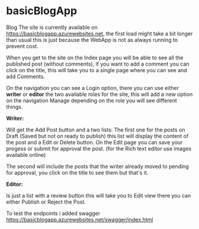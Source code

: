 # basicBlogApp
Blog
The site is currently available on https://basicblogapp.azurewebsites.net, the first load might take a bit longer than usual this is just because the WebApp is not as always running to prevent cost.

When you get to the site on the Index page you will be able to see all the published post (without comments), if you want to add a comment you can click on the title, this will take you to a single page where you can see and add Comments.

On the navigation you can see a Login option, there you can use either **writer** or **editor** the two available roles for the site, this will add a new option on the navigation Manage depending on the role you will see different things.

**Writer:**

Will get the Add Post button and a two lists: The first one for the posts on Draft (Saved but not on ready to publish) this list will display the content of the post and a Edit or Delete button. On the Edit page you can save your progess or submit for approval the post. (for the Rich text editor use images available online)

The second will include the posts that the writer already moved to pending for approval, you click on the title to see them but that's it.

**Editor:**

Is just a list with a review button this will take you to Edit view there you can either Publish or Reject the Post.

To test the endpoints i added swagger https://basicblogapp.azurewebsites.net/swagger/index.html
